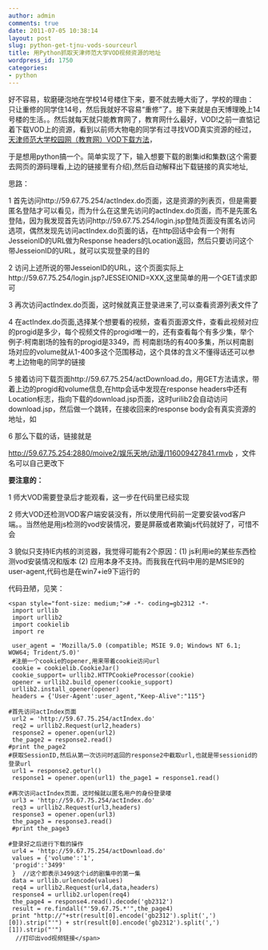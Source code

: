 ```yaml
---
author: admin
comments: true
date: 2011-07-05 10:38:14
layout: post
slug: python-get-tjnu-vods-sourceurl
title: 用Python抓取天津师范大学VOD视频资源的地址
wordpress_id: 1750
categories:
- python
---
```


好不容易，软磨硬泡地在学校14号楼住下来，要不就去睡大街了，学校的理由：只让重修的同学住14号，然后我就好不容易“重修”了。接下来就是白天博理晚上14号楼的生活。。然后就每天就只能教育网了，教育网什么最好，VOD!之前一直惦记着下载VOD上的资源，看到以前师大物电的同学有过寻找VOD真实资源的经过，[天津师范大学校园网（教育网）VOD下载方法](http://www.liboxia.com/archives/651)，





于是想用python搞一个。简单实现了下，输入想要下载的剧集id和集数(这个需要去网页的源码理看,上边的链接里有介绍),然后自动解释出下载链接的真实地址,





思路：





1 首先访问http://59.67.75.254/actIndex.do页面，这是资源的列表页，但是需要匿名登陆才可以看见，而为什么在这里先访问的actIndex.do页面，而不是先匿名登陆，因为我发现首先访问http://59.67.75.254/login.jsp登陆页面没有匿名访问选项，偶然发现先访问actIndex.do页面的话，在http回话中会有一个附有JesseionID的URL做为Response headers的Location返回，然后只要访问这个带JesseionID的URL，就可以实现登录的目的  

 2 访问上述所说的带JesseionID的URL，这个页面实际上http://59.67.75.254/login.jsp?JESSEIONID=XXX,这里简单的用一个GET请求即可





3 再次访问actIndex.do页面，这时候就真正登录进来了,可以查看资源列表文件了





4 在actIndex.do页面,选择某个想要看的视频，查看页面源文件，查看此视频对应的progid是多少，每个视频文件的progid唯一的，还有查看每个有多少集，举个例子:柯南剧场的独有的progid是3349，而 柯南剧场的有400多集，所以柯南剧场对应的volume就从1-400多这个范围移动，这个具体的含义不懂得话还可以参考上边物电的同学的链接





5 接着访问下载页面http://59.67.75.254/actDownload.do，用GET方法请求，带着上边的progid和volume信息,在http会话中发现在response headers中还有Location标志，指向下载的download.jsp页面，这时urilib2会自动访问download.jsp，然后做一个跳转，在接收回来的response body会有真实资源的地址，如





<html><head><title>下载</title><script language ="javascript" src ="./js/vod.js"></script><script language=javascript> DownLoadPath('59.67.75.254:2880','/moive2/娱乐天地/动漫/116009427841.rmvb','3499','RMVB','名侦探柯南');</script></head></html>  


  


  

   

 6 那么下载的话，链接就是  

 http://59.67.75.254:2880/moive2/娱乐天地/动漫/116009427841.rmvb  ，文件名可以自己更改下





**要注意的：**





1 师大VOD需要登录后才能观看，这一步在代码里已经实现





2 师大VOD还检测VOD客户端安装没有，所以使用代码前一定要安装vod客户端。。当然他是用js检测的vod安装情况，要是屏蔽或者欺骗js代码就好了，可惜不会





3 貌似只支持IE内核的浏览器，我觉得可能有2个原因：(1) js利用ie的某些东西检测vod安装情况和版本 (2) 应用本身不支持。而我我在代码中用的是MSIE9的user-agent,代码也是在win7+ie9下运行的





代码丑陋，见笑：




    
    <span style="font-size: medium;"># -*- coding=gb2312 -*-
     import urllib
     import urllib2
     import cookielib
     import re
    
     user_agent = 'Mozilla/5.0 (compatible; MSIE 9.0; Windows NT 6.1; WOW64; Trident/5.0)'
     #注册一个cookie的opener,用来带着cookie访问url
     cookie = cookielib.CookieJar()
     cookie_support= urllib2.HTTPCookieProcessor(cookie)
     opener = urllib2.build_opener(cookie_support)
     urllib2.install_opener(opener)
     headers = {'User-Agent':user_agent,"Keep-Alive":"115"}
    
    #首先访问actIndex页面
     url2 = 'http://59.67.75.254/actIndex.do'
     req2 = urllib2.Request(url2,headers)
     response2 = opener.open(url2)
     the_page2 = response2.read()
    #print the_page2
    #获取SessionID,然后从第一次访问时返回的response2中截取url,也就是带sessionid的登录url 
     url1 = response2.geturl()
     response1 = opener.open(url1) the_page1 = response1.read()
    
    #再次访问actIndex页面，这时候就以匿名用户的身份登录喽
     url3 = 'http://59.67.75.254/actIndex.do'
     req3 = urllib2.Request(url3,headers)
     response3 = opener.open(url3)
     the_page3 = response3.read()
     #print the_page3
    
    #登录好之后进行下载的操作
     url4 = 'http://59.67.75.254/actDownload.do'
     values = {'volume':'1',
     'progid':'3499'
     }  //这个即表示3499这个id的剧集中的第一集
     data = urllib.urlencode(values)
     req4 = urllib2.Request(url4,data,headers)
     response4 = urllib2.urlopen(req4)
     the_page4 = response4.read().decode('gb2312')
     result = re.findall("'59.67.75.*'",the_page4)
     print "http://"+str(result[0].encode('gb2312').split(',')[0]).strip("'") + str(result[0].encode('gb2312').split(',')[1]).strip("'")
      //打印出vod视频链接</span>
